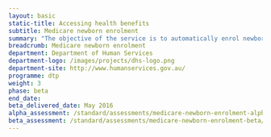 ```yaml
---
layout: basic
static-title: Accessing health benefits 
subtitle: Medicare newborn enrolment
summary: "The objective of the service is to automatically enrol newborns into Medicare at the time of birth ensuring less paperwork for new parents."
breadcrumb: Medicare newborn enrolment
department: Department of Human Services
department-logo: /images/projects/dhs-logo.png
department-site: http://www.humanservices.gov.au/
programme: dtp
weight: 3
phase: beta
end_date: 
beta_delivered_date: May 2016
alpha_assessment: /standard/assessments/medicare-newborn-enrolment-alpha/
beta_assessment: /standard/assessments/medicare-newborn-enrolment-beta/
---
```


